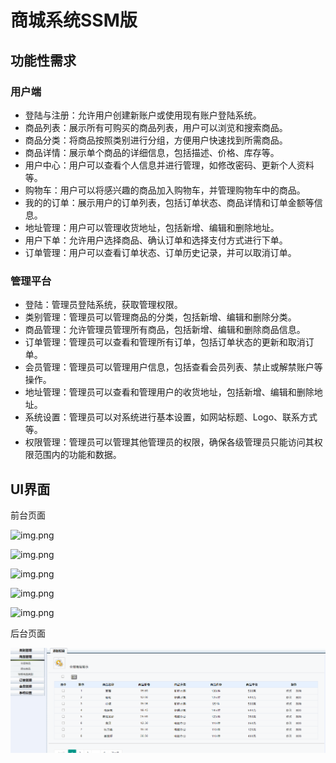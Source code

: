 # 商城系统SSM版

## 功能性需求

### **用户端**

- 登陆与注册：允许用户创建新账户或使用现有账户登陆系统。
- 商品列表：展示所有可购买的商品列表，用户可以浏览和搜索商品。
- 商品分类：将商品按照类别进行分组，方便用户快速找到所需商品。
- 商品详情：展示单个商品的详细信息，包括描述、价格、库存等。
- 用户中心：用户可以查看个人信息并进行管理，如修改密码、更新个人资料等。
- 购物车：用户可以将感兴趣的商品加入购物车，并管理购物车中的商品。
- 我的的订单：展示用户的订单列表，包括订单状态、商品详情和订单金额等信息。
- 地址管理：用户可以管理收货地址，包括新增、编辑和删除地址。
- 用户下单：允许用户选择商品、确认订单和选择支付方式进行下单。
- 订单管理：用户可以查看订单状态、订单历史记录，并可以取消订单。

### **管理平台**

- 登陆：管理员登陆系统，获取管理权限。
- 类别管理：管理员可以管理商品的分类，包括新增、编辑和删除分类。
- 商品管理：允许管理员管理所有商品，包括新增、编辑和删除商品信息。
- 订单管理：管理员可以查看和管理所有订单，包括订单状态的更新和取消订单。
- 会员管理：管理员可以管理用户信息，包括查看会员列表、禁止或解禁账户等操作。
- 地址管理：管理员可以查看和管理用户的收货地址，包括新增、编辑和删除地址。
- 系统设置：管理员可以对系统进行基本设置，如网站标题、Logo、联系方式等。
- 权限管理：管理员可以管理其他管理员的权限，确保各级管理员只能访问其权限范围内的功能和数据。



## UI界面

前台页面

![img.png](../../全部文档/作业/JavaEE/javaee-06210617/code/mall/reports/07/img/img3.png)

![img.png](../../全部文档/作业/JavaEE/javaee-06210617/code/mall/reports/07/img/img4.png)

![img.png](../../全部文档/作业/JavaEE/javaee-06210617/code/mall/reports/07/img/img5.png)

![img.png](../../全部文档/作业/JavaEE/javaee-06210617/code/mall/reports/07/img/img6.png)

![img.png](../../全部文档/作业/JavaEE/javaee-06210617/code/mall/reports/07/img/img7.png)

后台页面

![img.png](img/img8.png)

